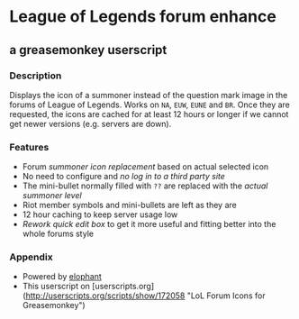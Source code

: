 # League of Legends forum enhance
## a greasemonkey userscript

### Description

Displays the icon of a summoner instead of the question mark image in the forums of League of Legends. Works on `NA`, `EUW`, `EUNE` and `BR`. Once they are requested, the icons are cached for at least 12 hours or longer if we cannot get newer versions (e.g. servers are down).


### Features

* Forum *summoner icon replacement* based on actual selected icon
* No need to configure and *no log in to a third party site*
* The mini-bullet normally filled with `??` are replaced with the *actual summoner level*
* Riot member symbols and mini-bullets are left as they are
* 12 hour caching to keep server usage low
* *Rework quick edit box* to get it more useful and fitting better into the whole forums style


### Appendix

* Powered by [elophant](http://www.elophant.com/ "LoL Champion and Summoner Stats")
* This userscript on [userscripts.org] (http://userscripts.org/scripts/show/172058 "LoL Forum Icons for Greasemonkey")